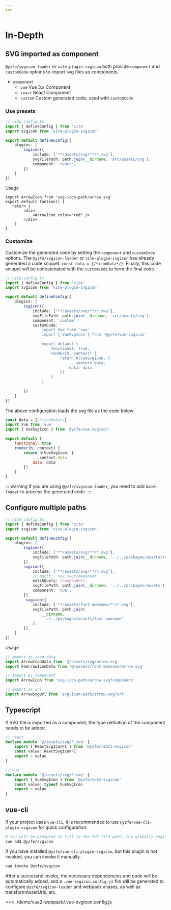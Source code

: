 ```yaml
---
toc
---
```

# In-Depth

## SVG imported as component
`@yzfe/svgicon-loader` or `vite-plugin-svgicon` both provide `component` and `customCode` options to import svg files as components.

- `component` 
    - `vue` Vue 3.x Component
    - `react` React Component
    - `custom` Custom generated code, used with `customCode`

### Use presets
```ts
// vite.config.ts
import { defineConfig } from 'vite'
import svgicon from 'vite-plugin-svgicon'

export default defineConfig({
    plugins: [
        svgicon({
            include: ['**/assets/svg/**/*.svg'],
            svgFilePath: path.join(__dirname, 'src/assets/svg'),
            component: 'react',
        })
    ]
})
```

Usage
```tsx
import ArrowIcon from 'svg-icon-path/arrow.svg'
export default funtion() {
   return (
        <div>
            <ArrowIcon color="red" />
        </div>
    )
}
```

### Customize
Customize the generated code by setting the `component` and `customCode` options. The `@yzfe/svgicon-loader` or `vite-plugin-svgicon` has already generated a code snippet: `const data = {/*iconData*/}`. Finally, this code snippet will be concatenated with the `customCode` to form the final code.

```ts
// vite.config.ts
import { defineConfig } from 'vite'
import svgicon from 'vite-plugin-svgicon'

export default defineConfig({
    plugins: [
        svgicon({
            include: ['**/assets/svg/**/*.svg'],
            svgFilePath: path.join(__dirname, 'src/assets/svg'),
            component: 'custom',
            customCode: `
                import Vue from 'vue'
                import { VueSvgIcon } from '@yzfe/vue-svgicon'

                export default {
                    functional: true,
                    render(h, context) {
                        return h(VueSvgIcon, {
                            ...context.data,
                            data: data
                        })
                    }
                }
            `
        })
    ]
})
```

The above configuration loads the svg file as the code below
```js
const data = {/*iconData*/}
import Vue from 'vue'
import { VueSvgIcon } from '@yzfe/vue-svgicon'

export default {
    functional: true,
    render(h, context) {
        return h(VueSvgIcon, {
            ...context.data,
            data: data
        })
    }
}
```

::: warning
If you are using `@yzfe/svgicon-loader`, you need to add `babel-loader` to process the generated code.
:::

## Configure multiple paths

```ts
// vite.config.ts
import { defineConfig } from 'vite'
import svgicon from 'vite-plugin-svgicon'

export default defineConfig({
    plugins: [
        svgicon({
            include: ['**/assets/svg/**/*.svg'],
            svgFilePath: path.join(__dirname, '../../packages/assets/svg'),
        }),
        svgicon({
            include: ['**/assets/svg/**/*.svg'],
            // macth:  xxx.svg?component
            matchQuery: /component/,
            svgFilePath: path.join(__dirname, '../../packages/assets'),
            component: 'vue',
        }),
         svgicon({
            include: ['**/assets/font-awesome/**/*.svg'],
            svgFilePath: path.join(
                __dirname,
                '../../packages/assets/font-awesome'
            ),
        }),
    ]
})
```

Usage
```ts
// import as icon data
import ArrowIconData from '@/assets/svg/arrow.svg'
import FaArrowIconData from '@/assets/font-awesome/arrow.svg'

// import as component
import ArrowIcon from 'svg-icon-path/arrow.svg?component'

// import as url
import ArrowSvgUrl from 'svg-icon-path/arrow.svg?url'
```

## Typescript
If SVG file is imported as a component, the type definition of the component needs to be added.

```ts
// react
declare module '@/assets/svg/*.svg' {
    import { ReactSvgIconFC } from '@yzfe/react-svgicon'
    const value: ReactSvgIconFC
    export = value
}

// vue
declare module '@/assets/svg/*.svg' {
    import { VueSvgIcon } from '@yzfe/vue3-svgicon'
    const value: typeof VueSvgIcon
    export = value
}
```

## vue-cli
If your project uses `vue-cli`, it is recommended to use `@yzfe/vue-cli-plugin-svgicon` for quick configuration.

```bash
# You will be prompted to fill in the SVG file path, the globally registered component tag name and the vue version
vue add @yzfe/svgicon
```

If you have installed `@yzfe/vue-cli-plugin-svgicon`, but this plugin is not invoked, you can invoke it manually.
```bash
vue invoke @yzfe/svgicon
```

After a successful invoke, the necessary dependencies and code will be automatically added, and a `.vue-svgicon.config.js` file will be generated to configure `@yzfe/svgicon-loader` and webpack aliases, as well as transformAssetUrls, etc.

<<<../demo/vue2-webpack/.vue-svgicon.config.js
